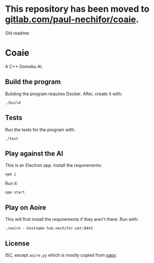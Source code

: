 # This repository has been moved to [gitlab.com/paul-nechifor/coaie](http://gitlab.com/paul-nechifor/coaie).

Old readme:

# Coaie

A C++ Gomoku AI.

## Build the program

Building the program requires Docker. After, create it with:

    ./build

## Tests

Run the tests for the program with:

    ./test

## Play against the AI

This is an Electron app. Install the requirements:

    npm i

Run it:

    npm start

## Play on Aoire

This will first install the requirements if they aren't there. Run with:

    ./aoire --hostname hub.nechifor.net:8443

## License

ISC, except `aoire.py` which is mostly copied from
[oapy](https://github.com/dprgarner/oapy).
